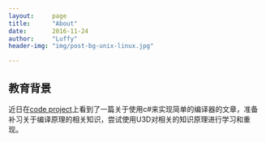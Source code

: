 ```yaml
---
layout:     page
title:      "About"
date:       2016-11-24 
author:     "Luffy"
header-img: "img/post-bg-unix-linux.jpg"

---
```



## 教育背景


 近日在[code project](http://www.codeproject.com/Articles/272494/Implementing-Programming-Languages-using-Csharp)上看到了一篇关于使用c#来实现简单的编译器的文章，准备补习关于编译原理的相关知识，尝试使用U3D对相关的知识原理进行学习和重现。








